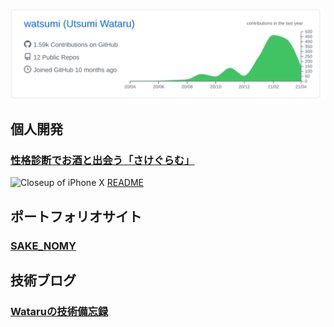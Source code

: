 [![](https://raw.githubusercontent.com/watsumi/watsumi/main/profile-summary-card-output/github/0-profile-details.svg)](https://github.com/vn7n24fzkq/github-profile-summary-cards)

## 個人開発
### [性格診断でお酒と出会う「さけぐらむ」](https://sg.sakegram.site)
![Closeup of iPhone X](https://user-images.githubusercontent.com/67275879/111735981-4fde5000-88c0-11eb-90ad-426472b3d214.png)
[README](https://github.com/watsumi/sake_gram/blob/main/README.md)

## ポートフォリオサイト
### [SAKE_NOMY](https://user-images.githubusercontent.com/67275879/115115842-90211300-9fd1-11eb-80be-f85f341a3bc0.png)

## 技術ブログ
### [Wataruの技術備忘録](https://bon-voyage23.hatenablog.com/)
